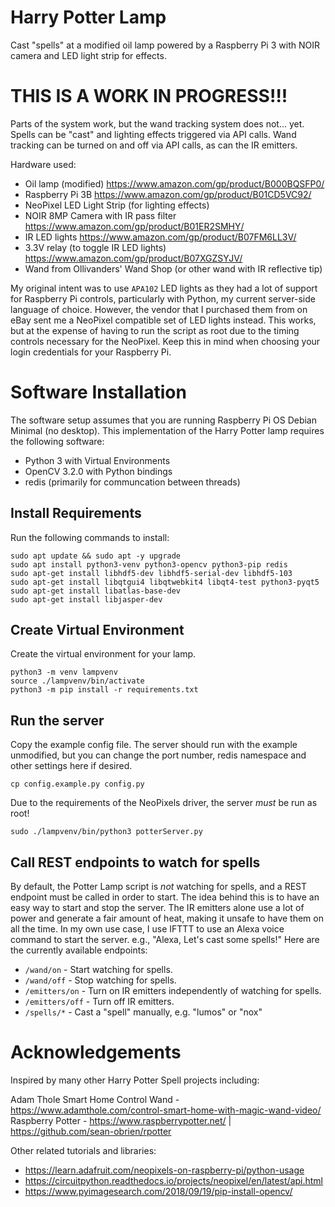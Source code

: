 # Harry Potter Lamp
Cast "spells" at a modified oil lamp powered by a Raspberry Pi 3 with NOIR 
camera and LED light strip for effects.

# THIS IS A WORK IN PROGRESS!!!
Parts of the system work, but the wand tracking system does not... yet.
Spells can be "cast" and lighting effects triggered via API calls.  Wand
tracking can be turned on and off via API calls, as can the IR emitters.

Hardware used:
* Oil lamp (modified) https://www.amazon.com/gp/product/B000BQSFP0/
* Raspberry Pi 3B https://www.amazon.com/gp/product/B01CD5VC92/
* NeoPixel LED Light Strip (for lighting effects)
* NOIR 8MP Camera with IR pass filter https://www.amazon.com/gp/product/B01ER2SMHY/
* IR LED lights https://www.amazon.com/gp/product/B07FM6LL3V/
* 3.3V relay (to toggle IR LED lights) https://www.amazon.com/gp/product/B07XGZSYJV/
* Wand from Ollivanders' Wand Shop (or other wand with IR reflective tip)

My original intent was to use `APA102` LED lights as they had a lot of support
for Raspberry Pi controls, particularly with Python, my current server-side
language of choice.  However, the vendor that I purchased them from on eBay
sent me a NeoPixel compatible set of LED lights instead.  This works, but at
the expense of having to run the script as root due to the timing controls
necessary for the NeoPixel.  Keep this in mind when choosing your login
credentials for your Raspberry Pi.

# Software Installation

The software setup assumes that you are running Raspberry Pi OS Debian Minimal
(no desktop).  This implementation of the Harry Potter lamp requires the
following software:

* Python 3 with Virtual Environments
* OpenCV 3.2.0 with Python bindings
* redis (primarily for communcation between threads)

## Install Requirements

Run the following commands to install:

```
sudo apt update && sudo apt -y upgrade
sudo apt install python3-venv python3-opencv python3-pip redis
sudo apt-get install libhdf5-dev libhdf5-serial-dev libhdf5-103
sudo apt-get install libqtgui4 libqtwebkit4 libqt4-test python3-pyqt5
sudo apt-get install libatlas-base-dev
sudo apt-get install libjasper-dev
```

## Create Virtual Environment

Create the virtual environment for your lamp.

```
python3 -m venv lampvenv
source ./lampvenv/bin/activate
python3 -m pip install -r requirements.txt
```

## Run the server
Copy the example config file.  The server should run with the example 
unmodified, but you can change the port number, redis namespace and other
settings here if desired.

```
cp config.example.py config.py
```

Due to the requirements of the NeoPixels driver, the server _must_ be run as 
root!

```
sudo ./lampvenv/bin/python3 potterServer.py
```

## Call REST endpoints to watch for spells
By default, the Potter Lamp script is _not_ watching for spells, and a REST 
endpoint must be called in order to start.  The idea behind this is to have an
easy way to start and stop the server.  The IR emitters alone use a lot of
power and generate a fair amount of heat, making it unsafe to have them on all
the time.  In my own use case, I use IFTTT to use an Alexa voice command to
start the server. e.g., "Alexa, Let's cast some spells!"  Here are the
currently available endpoints:

* `/wand/on` - Start watching for spells.
* `/wand/off` - Stop watching for spells.
* `/emitters/on` - Turn on IR emitters independently of watching for spells.
* `/emitters/off` - Turn off IR emitters.
* `/spells/*` - Cast a "spell" manually, e.g. "lumos" or "nox"


# Acknowledgements
Inspired by many other Harry Potter Spell projects including:

Adam Thole Smart Home Control Wand - https://www.adamthole.com/control-smart-home-with-magic-wand-video/
Raspberry Potter - https://www.raspberrypotter.net/ | https://github.com/sean-obrien/rpotter

Other related tutorials and libraries:
* https://learn.adafruit.com/neopixels-on-raspberry-pi/python-usage
* https://circuitpython.readthedocs.io/projects/neopixel/en/latest/api.html
* https://www.pyimagesearch.com/2018/09/19/pip-install-opencv/
